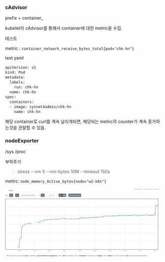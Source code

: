 
### cAdvisor

prefix = container_

kubelet이 cAdvisor를 통해서 container에 대한 metric을 수집. 

테스트

metric : `container_network_receive_bytes_total{pod="chk-hn"}`

test yaml

```
apiVersion: v1
kind: Pod
metadata:
  labels:
    run: chk-hn
  name: chk-hn
spec:
  containers:
  - image: sysnet4admin/chk-hn
    name: chk-hn
```

해당 container로 curl를 계속 날리게되면, 해당되는 metirc의 counter가 계속 증가하는것을 관찰할 수 있음. 


### nodeExporter

/sys
/proc

부하주기

> stress --vm 5 --vm-bytes 10M --timeout 150s

metirc: `node_memory_Active_bytes{node="w2-k8s"}`

![img](https://github.com/hhk22/prometheus/blob/master/images/node_exporter_memory_surge.png)